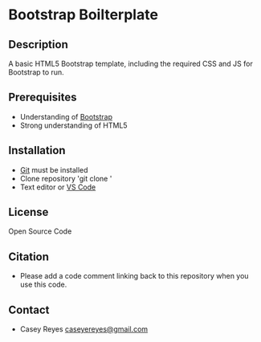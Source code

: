 # Bootstrap Boilterplate

## Description
A basic HTML5 Bootstrap template, including the required CSS and JS for Bootstrap to run.

## Prerequisites
- Understanding of [Bootstrap](https://getbootstrap.com/)
- Strong understanding of HTML5

## Installation
- [Git](https://git-scm.com/) must be installed
- Clone repository 'git clone <repo>'
- Text editor or [VS Code](https://code.visualstudio.com/)

## License
Open Source Code

## Citation
- Please add a code comment linking back to this repository when you use this code.

## Contact
- Casey Reyes caseyereyes@gmail.com